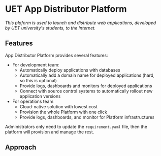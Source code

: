 # UET App Distributor Platform

_This plaform is used to launch and distribute web applications, developed by UET university's students, to the Internet._

## Features
App Distributor Platform provides several features:
  - For development team: 
    - Automatically deploy applications with databases
    - Automatically add a domain name for deployed applications (hard, so this is optional)
    - Provide logs, dashboards and monitors for deployed applications
    - Connect with source control systems to automatically rollout new application versions
  - For operations team:
    - Cloud-native solution with lowest cost
    - Provision the whole Platform with one click
    - Provide logs, dashboards, and monitor for Platform infrastructures

Administrators only need to update the `requirement.yaml` file, then the platform will provision and manage the rest.
## Approach
